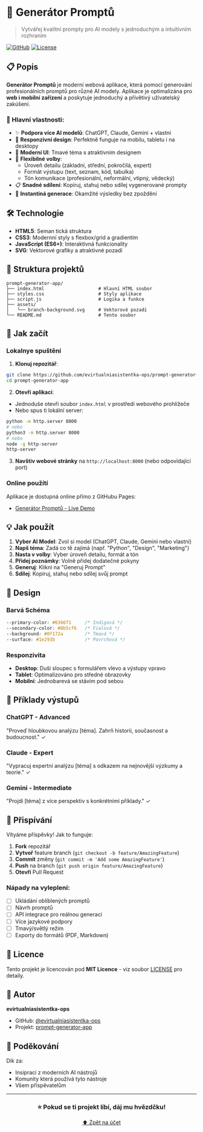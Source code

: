 # 🤖 Generátor Promptů

> Vytvářej kvalitní prompty pro AI modely s jednoduchým a intuitivním rozhraním

[![GitHub](https://img.shields.io/badge/GitHub-Repository-blue)](https://github.com/evirtualniasistentka-ops/prompt-generator-app)
[![License](https://img.shields.io/badge/License-MIT-green)](#licence)

## 📋 Popis

**Generátor Promptů** je moderní webová aplikace, která pomocí generování profesionálních promptů pro různé AI modely. Aplikace je optimalizána pro **web i mobilní zařízení** a poskytuje jednoduchý a přívětivý uživatelský zakúšení.

### 🎯 Hlavní vlastnosti:

- ✨ **Podpora více AI modelű**: ChatGPT, Claude, Gemini + vlastní
- 📱 **Responzivní design**: Perfektně funguje na mobilu, tabletu i na desktopy
- 🎨 **Moderní UI**: Tmavé téma s atraktivním designem
- 🔧 **Flexibilné volby**:
  - Úroveň detailu (základní, střední, pokročilá, expert)
  - Formát výstupu (text, seznam, kód, tabulka)
  - Tón komunikace (profesionální, neformální, vtipný, vědecký)
- 📋 **Snadné sdílení**: Kopíruj, stahuj nebo sdílej vygenerované prompty
- 🚀 **Instantíná generace**: Okamžité výsledky bez zpoždění

## 🛠️ Technologie

- **HTML5**: Seman tická struktura
- **CSS3**: Modernní styly s flexbox/grid a gradientím
- **JavaScript (ES6+)**: Interaktivná funkcionality
- **SVG**: Vektorové grafiky a atraktivné pozadí

## 📁 Struktura projektů

```
prompt-generator-app/
├── index.html                    # Hlavní HTML soubor
├── styles.css                    # Styly aplikace
├── script.js                     # Logika a funkce
├── assets/
│   └── branch-background.svg     # Vektorové pozadí
└── README.md                     # Tento soubor
```

## 🚀 Jak začít

### Lokalnye spuštění

1. **Klonuj repozitář**:
```bash
git clone https://github.com/evirtualniasistentka-ops/prompt-generator-app.git
cd prompt-generator-app
```

2. **Otevři aplikaci**:
- Jednoduše otevři soubor `index.html` v prostředí webového prohlížeče
- Nebo spus ti lokální server:
```bash
python -m http.server 8000
# nebo
python3 -m http.server 8000
# nebo
node -g http-server
http-server
```

3. **Navštiv webové stránky** na `http://localhost:8000` (nebo odpovïdající port)

### Online použítí

Aplikace je dostupná online přímo z GitHubu Pages:
- [Generátor Promptů - Live Demo](https://github.com/evirtualniasistentka-ops/prompt-generator-app)

## 💡 Jak použít

1. **Vyber AI Model**: Zvol si model (ChatGPT, Claude, Gemini nebo vlastní)
2. **Napš téma**: Zadá co tě zajímá (např. "Python", "Design", "Marketing")
3. **Nasta v volby**: Vyber úroveň detailu, formát a tón
4. **Přidej poznámky**: Volně přidej dodatečné pokyny
5. **Generuj**: Klikni na "Generuj Prompt"
6. **Sdílej**: Kopíruj, stahuj nebo sdílej svůj prompt

## 🎨 Design

### Barvá Schéma

```css
--primary-color: #6366f1     /* Indigová */
--secondary-color: #8b5cf6   /* Fialová */
--background: #0f172a        /* Tmavá */
--surface: #1e293b           /* Povrchová */
```

### Responzivita

- **Desktop**: Duší sloupec s formulářem vlevo a výstupy vpravo
- **Tablet**: Optimalizováno pro středné obrazovky
- **Mobilní**: Jednobarevá se stávím pod sebou

## 📖 Příklady výstupů

### ChatGPT - Advanced
"Proveď hloubkovou analýzu [téma]. Zahrň historii, současnost a budoucnost." ✓

### Claude - Expert
"Vypracuj expertní analýzu [téma] s odkazem na nejnovější výzkumy a teorie." ✓

### Gemini - Intermediate
"Projdi [téma] z více perspektiv s konkrétními příklady." ✓

## 🤝 Přispívání

Vítyáme příspěvky! Jak to funguje:

1. **Fork** repozitář
2. **Vytvoř** feature branch (`git checkout -b feature/AmazingFeature`)
3. **Commit** změny (`git commit -m 'Add some AmazingFeature'`)
4. **Push** na branch (`git push origin feature/AmazingFeature`)
5. **Otevři** Pull Request

### Nápady na vyleplení:

- [ ] Ukládání oblíblených promptů
- [ ] Návrh promptů
- [ ] API integrace pro reálnou generaci
- [ ] Více jazykové podpory
- [ ] Tmavý/světlý režim
- [ ] Exporty do formátů (PDF, Markdown)

## 📝 Licence

Tento projekt je licencován pod **MIT Licence** - viz soubor [LICENSE](LICENSE) pro detaily.

## 👤 Autor

**evirtualniasistentka-ops**
- GitHub: [@evirtualniasistentka-ops](https://github.com/evirtualniasistentka-ops)
- Projekt: [prompt-generator-app](https://github.com/evirtualniasistentka-ops/prompt-generator-app)

## 🙏 Poděkování

Dik za:
- Insipraci z moderních AI nástrojů
- Komunity která používá tyto nástroje
- Všem příspěvatelům

---

<div align="center">

### ⭐ Pokud se ti projekt líbí, dáj mu hvězdčku!

[⬆ Zpět na účęt](#gener%C3%A1tor-prompt%C5%AF)

</div>
